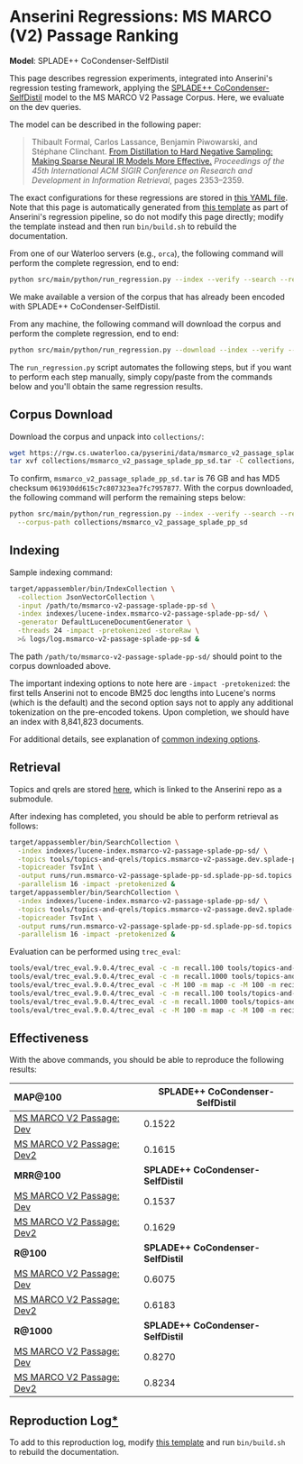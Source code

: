 # Anserini Regressions: MS MARCO (V2) Passage Ranking

**Model**: SPLADE++ CoCondenser-SelfDistil

This page describes regression experiments, integrated into Anserini's regression testing framework, applying the [SPLADE++ CoCondenser-SelfDistil](https://huggingface.co/naver/splade-cocondenser-selfdistil) model to the MS MARCO V2 Passage Corpus.
Here, we evaluate on the dev queries.

The model can be described in the following paper:

> Thibault Formal, Carlos Lassance, Benjamin Piwowarski, and Stéphane Clinchant. [From Distillation to Hard Negative Sampling: Making Sparse Neural IR Models More Effective.](https://dl.acm.org/doi/10.1145/3477495.3531857) _Proceedings of the 45th International ACM SIGIR Conference on Research and Development in Information Retrieval_, pages 2353–2359.

The exact configurations for these regressions are stored in [this YAML file](../../src/main/resources/regression/msmarco-v2-passage-splade-pp-sd.yaml).
Note that this page is automatically generated from [this template](../../src/main/resources/docgen/templates/msmarco-v2-passage-splade-pp-sd.template) as part of Anserini's regression pipeline, so do not modify this page directly; modify the template instead and then run `bin/build.sh` to rebuild the documentation.

From one of our Waterloo servers (e.g., `orca`), the following command will perform the complete regression, end to end:

```bash
python src/main/python/run_regression.py --index --verify --search --regression msmarco-v2-passage-splade-pp-sd
```

We make available a version of the corpus that has already been encoded with SPLADE++ CoCondenser-SelfDistil.

From any machine, the following command will download the corpus and perform the complete regression, end to end:

```bash
python src/main/python/run_regression.py --download --index --verify --search --regression msmarco-v2-passage-splade-pp-sd
```

The `run_regression.py` script automates the following steps, but if you want to perform each step manually, simply copy/paste from the commands below and you'll obtain the same regression results.

## Corpus Download

Download the corpus and unpack into `collections/`:

```bash
wget https://rgw.cs.uwaterloo.ca/pyserini/data/msmarco_v2_passage_splade_pp_sd.tar -P collections/
tar xvf collections/msmarco_v2_passage_splade_pp_sd.tar -C collections/
```

To confirm, `msmarco_v2_passage_splade_pp_sd.tar` is 76 GB and has MD5 checksum `061930dd615c7c807323ea7fc7957877`.
With the corpus downloaded, the following command will perform the remaining steps below:

```bash
python src/main/python/run_regression.py --index --verify --search --regression msmarco-v2-passage-splade-pp-sd \
  --corpus-path collections/msmarco_v2_passage_splade_pp_sd
```

## Indexing

Sample indexing command:

```bash
target/appassembler/bin/IndexCollection \
  -collection JsonVectorCollection \
  -input /path/to/msmarco-v2-passage-splade-pp-sd \
  -index indexes/lucene-index.msmarco-v2-passage-splade-pp-sd/ \
  -generator DefaultLuceneDocumentGenerator \
  -threads 24 -impact -pretokenized -storeRaw \
  >& logs/log.msmarco-v2-passage-splade-pp-sd &
```

The path `/path/to/msmarco-v2-passage-splade-pp-sd/` should point to the corpus downloaded above.

The important indexing options to note here are `-impact -pretokenized`: the first tells Anserini not to encode BM25 doc lengths into Lucene's norms (which is the default) and the second option says not to apply any additional tokenization on the pre-encoded tokens.
Upon completion, we should have an index with 8,841,823 documents.

For additional details, see explanation of [common indexing options](../../docs/common-indexing-options.md).

## Retrieval

Topics and qrels are stored [here](https://github.com/castorini/anserini-tools/tree/master/topics-and-qrels), which is linked to the Anserini repo as a submodule.

After indexing has completed, you should be able to perform retrieval as follows:

```bash
target/appassembler/bin/SearchCollection \
  -index indexes/lucene-index.msmarco-v2-passage-splade-pp-sd/ \
  -topics tools/topics-and-qrels/topics.msmarco-v2-passage.dev.splade-pp-sd.tsv.gz \
  -topicreader TsvInt \
  -output runs/run.msmarco-v2-passage-splade-pp-sd.splade-pp-sd.topics.msmarco-v2-passage.dev.splade-pp-sd.txt \
  -parallelism 16 -impact -pretokenized &
target/appassembler/bin/SearchCollection \
  -index indexes/lucene-index.msmarco-v2-passage-splade-pp-sd/ \
  -topics tools/topics-and-qrels/topics.msmarco-v2-passage.dev2.splade-pp-sd.tsv.gz \
  -topicreader TsvInt \
  -output runs/run.msmarco-v2-passage-splade-pp-sd.splade-pp-sd.topics.msmarco-v2-passage.dev2.splade-pp-sd.txt \
  -parallelism 16 -impact -pretokenized &
```

Evaluation can be performed using `trec_eval`:

```bash
tools/eval/trec_eval.9.0.4/trec_eval -c -m recall.100 tools/topics-and-qrels/qrels.msmarco-v2-passage.dev.txt runs/run.msmarco-v2-passage-splade-pp-sd.splade-pp-sd.topics.msmarco-v2-passage.dev.splade-pp-sd.txt
tools/eval/trec_eval.9.0.4/trec_eval -c -m recall.1000 tools/topics-and-qrels/qrels.msmarco-v2-passage.dev.txt runs/run.msmarco-v2-passage-splade-pp-sd.splade-pp-sd.topics.msmarco-v2-passage.dev.splade-pp-sd.txt
tools/eval/trec_eval.9.0.4/trec_eval -c -M 100 -m map -c -M 100 -m recip_rank tools/topics-and-qrels/qrels.msmarco-v2-passage.dev.txt runs/run.msmarco-v2-passage-splade-pp-sd.splade-pp-sd.topics.msmarco-v2-passage.dev.splade-pp-sd.txt
tools/eval/trec_eval.9.0.4/trec_eval -c -m recall.100 tools/topics-and-qrels/qrels.msmarco-v2-passage.dev2.txt runs/run.msmarco-v2-passage-splade-pp-sd.splade-pp-sd.topics.msmarco-v2-passage.dev2.splade-pp-sd.txt
tools/eval/trec_eval.9.0.4/trec_eval -c -m recall.1000 tools/topics-and-qrels/qrels.msmarco-v2-passage.dev2.txt runs/run.msmarco-v2-passage-splade-pp-sd.splade-pp-sd.topics.msmarco-v2-passage.dev2.splade-pp-sd.txt
tools/eval/trec_eval.9.0.4/trec_eval -c -M 100 -m map -c -M 100 -m recip_rank tools/topics-and-qrels/qrels.msmarco-v2-passage.dev2.txt runs/run.msmarco-v2-passage-splade-pp-sd.splade-pp-sd.topics.msmarco-v2-passage.dev2.splade-pp-sd.txt
```

## Effectiveness

With the above commands, you should be able to reproduce the following results:

| **MAP@100**                                                                                                  | **SPLADE++ CoCondenser-SelfDistil**|
|:-------------------------------------------------------------------------------------------------------------|-----------|
| [MS MARCO V2 Passage: Dev](https://microsoft.github.io/msmarco/TREC-Deep-Learning.html)                      | 0.1522    |
| [MS MARCO V2 Passage: Dev2](https://microsoft.github.io/msmarco/TREC-Deep-Learning.html)                     | 0.1615    |
| **MRR@100**                                                                                                  | **SPLADE++ CoCondenser-SelfDistil**|
| [MS MARCO V2 Passage: Dev](https://microsoft.github.io/msmarco/TREC-Deep-Learning.html)                      | 0.1537    |
| [MS MARCO V2 Passage: Dev2](https://microsoft.github.io/msmarco/TREC-Deep-Learning.html)                     | 0.1629    |
| **R@100**                                                                                                    | **SPLADE++ CoCondenser-SelfDistil**|
| [MS MARCO V2 Passage: Dev](https://microsoft.github.io/msmarco/TREC-Deep-Learning.html)                      | 0.6075    |
| [MS MARCO V2 Passage: Dev2](https://microsoft.github.io/msmarco/TREC-Deep-Learning.html)                     | 0.6183    |
| **R@1000**                                                                                                   | **SPLADE++ CoCondenser-SelfDistil**|
| [MS MARCO V2 Passage: Dev](https://microsoft.github.io/msmarco/TREC-Deep-Learning.html)                      | 0.8270    |
| [MS MARCO V2 Passage: Dev2](https://microsoft.github.io/msmarco/TREC-Deep-Learning.html)                     | 0.8234    |

## Reproduction Log[*](../../docs/reproducibility.md)

To add to this reproduction log, modify [this template](../../src/main/resources/docgen/templates/msmarco-v2-passage-splade-pp-sd.template) and run `bin/build.sh` to rebuild the documentation.
